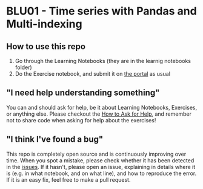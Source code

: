 # BLU01 - Time series with Pandas and Multi-indexing 

## How to use this repo 
1. Go through the Learning Notebooks (they are in the learnig notebooks folder)
2. Do the Exercise notebook, and submit it on [the portal](http://portal.lisbondatascience.org) as usual 

## "I need help understanding something"
You can and should ask for help, be it about Learning Notebooks, Exercises, or anything else. Please checkout the [How to Ask for Help](https://github.com/LDSSA/wiki/wiki/How-to-ask-for-and-give-help), and remember not to share code when asking for help about the exercises! 

## "I think I've found a bug"
This repo is completely open source and is continuously improving over time. When you spot a mistake, please check whether it has been detected in the [issues](https://github.com/LDSSA/batch2-BLU01/issues). If it hasn't, please open an issue, explaining in details where it is (e.g. in what notebook, and on what line), and how to reproduce the error. If it is an easy fix, feel free to make a pull request. 
